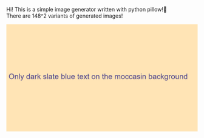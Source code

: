 Hi! This is a simple image generator written with python pillow!🎨\
There are 148^2 variants of generated images!

![=)](https://github.com/TheRealNeZuX/image_generator/blob/main/generated/dark%20slate%20blue%20on%20moccasin.png) 
